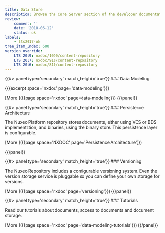 ```yaml
---
title: Data Store
description: Browse the Core Server section of the developer documentation.
review:
    comment: ''
    date: '2018-06-12'
    status: ok
labels:
    - lts2017-ok
tree_item_index: 600
version_override:
    LTS 2019: nxdoc/1010/content-repository
    LTS 2017: nxdoc/910/content-repository
    LTS 2016: nxdoc/810/content-repository
---
```

<div class="row" data-equalizer data-equalize-on="medium">

<div class="column medium-6">
{{#> panel type='secondary' match_height='true'}}
### Data Modeling

{{{excerpt space='nxdoc' page='data-modeling'}}}

[More <i class="fa fa-long-arrow-right" aria-hidden="true"></i>]({{page space='nxdoc' page=data-modeling}})
{{/panel}}
</div>

<div class="column medium-6">
{{#> panel type='secondary' match_height='true'}}
### Persistence Architecture

The Nuxeo Platform repository stores documents, either using VCS or BDS implementation, and binaries, using the binary store. This persistence layer is configurable.

[More <i class="fa fa-long-arrow-right" aria-hidden="true"></i>]({{page space='NXDOC' page='Persistence Architecture'}})

{{/panel}}
</div>

</div>

<div class="row" data-equalizer data-equalize-on="medium">

<div class="column medium-6">
{{#> panel type='secondary' match_height='true'}}
### Versioning

The Nuxeo Repository includes a configurable versioning system. Even the version storage service is pluggable so you can define your own storage for versions.

[More <i class="fa fa-long-arrow-right" aria-hidden="true"></i>]({{page space='nxdoc' page='versioning'}})
{{/panel}}
</div>

<div class="column medium-6">
{{#> panel type='secondary' match_height='true'}}
### Tutorials

Read our tutorials about documents, access to documents and document storage.

[More <i class="fa fa-long-arrow-right" aria-hidden="true"></i>]({{page space='nxdoc' page='data-modeling-tutorials'}})
{{/panel}}
</div>

</div>
